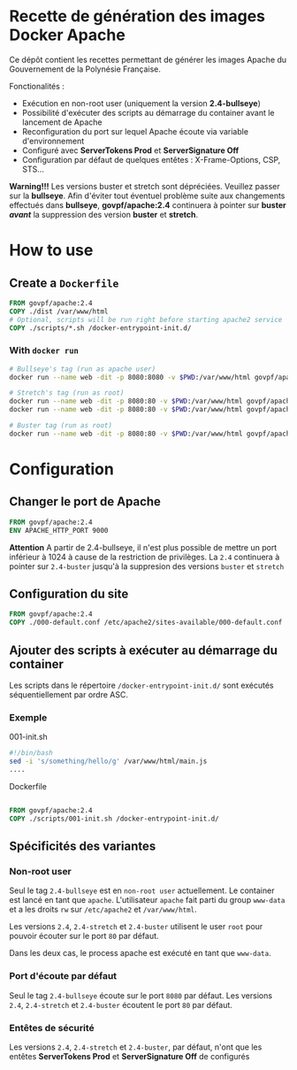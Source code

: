 
# Recette de génération des images Docker Apache

Ce dépôt contient les recettes permettant de générer les images Apache du Gouvernement de la Polynésie Française.

Fonctionalités :
- Exécution en non-root user (uniquement la version **2.4-bullseye**)
- Possibilité d'exécuter des scripts au démarrage du container avant le lancement de Apache
- Reconfiguration du port sur lequel Apache écoute via variable d'environnement
- Configuré avec **ServerTokens Prod** et **ServerSignature Off**
- Configuration par défaut de quelques entêtes : X-Frame-Options, CSP, STS...

**Warning!!!** Les versions buster et stretch sont dépréciées. Veuillez passer sur la **bullseye**. Afin d'éviter tout éventuel problème suite aux changements effectués dans **bullseye**, **govpf/apache:2.4** continuera à pointer sur **buster** _**avant**_ la suppression des version **buster** et **stretch**.

# How to use

## Create a `Dockerfile`

```dockerfile
FROM govpf/apache:2.4
COPY ./dist /var/www/html
# Optional, scripts will be run right before starting apache2 service
COPY ./scripts/*.sh /docker-entrypoint-init.d/
```

### With `docker run`

```bash
# Bullseye's tag (run as apache user)
docker run --name web -dit -p 8080:8080 -v $PWD:/var/www/html govpf/apache:2.4-bullseye

# Stretch's tag (run as root)
docker run --name web -dit -p 8080:80 -v $PWD:/var/www/html govpf/apache:2.4-stretch
docker run --name web -dit -p 8080:80 -v $PWD:/var/www/html govpf/apache:2.4

# Buster tag (run as root)
docker run --name web -dit -p 8080:80 -v $PWD:/var/www/html govpf/apache:2.4-buster
```

# Configuration

## Changer le port de Apache

```Dockerfile
FROM govpf/apache:2.4
ENV APACHE_HTTP_PORT 9000
```
**Attention**
A partir de 2.4-bullseye, il n'est plus possible de mettre un port inférieur à 1024 à cause de la restriction de privilèges. La `2.4` continuera à pointer sur `2.4-buster` jusqu'à la suppresion des versions `buster` et `stretch`

## Configuration du site

```Dockerfile
FROM govpf/apache:2.4
COPY ./000-default.conf /etc/apache2/sites-available/000-default.conf
```

## Ajouter des scripts à exécuter au démarrage du container

Les scripts dans le répertoire `/docker-entrypoint-init.d/` sont exécutés séquentiellement par ordre ASC.

### Exemple

001-init.sh
```bash
#!/bin/bash
sed -i 's/something/hello/g' /var/www/html/main.js
....
```
Dockerfile
```Dockerfile

FROM govpf/apache:2.4
COPY ./scripts/001-init.sh /docker-entrypoint-init.d/
```
## Spécificités des variantes

### Non-root user

Seul le tag `2.4-bullseye` est en `non-root user` actuellement. Le container est lancé en tant que `apache`. L'utilisateur `apache` fait parti du group `www-data` et a les droits `rw` sur `/etc/apache2` et `/var/www/html`.

Les versions `2.4`, `2.4-stretch` et `2.4-buster` utilisent le user `root` pour pouvoir écouter sur le port `80` par défaut.

Dans les deux cas, le process apache est exécuté en tant que `www-data`.

### Port d'écoute par défaut

Seul le tag `2.4-bullseye` écoute sur le port `8080` par défaut.
Les versions `2.4`, `2.4-stretch` et `2.4-buster` écoutent le port `80` par défaut.

### Entêtes de sécurité

Les versions `2.4`, `2.4-stretch` et `2.4-buster`, par défaut, n'ont que les entêtes **ServerTokens Prod** et **ServerSignature Off** de configurés